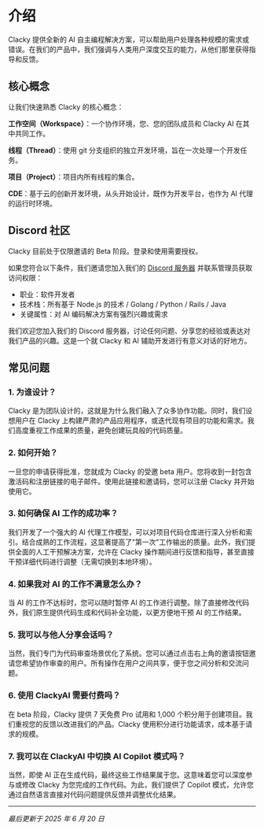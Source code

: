 # 介绍

Clacky 提供全新的 AI 自主编程解决方案，可以帮助用户处理各种规模的需求或错误。在我们的产品中，我们强调与人类用户深度交互的能力，从他们那里获得指导和反馈。

## 核心概念

让我们快速熟悉 Clacky 的核心概念：

**工作空间（Workspace）**：一个协作环境，您、您的团队成员和 Clacky AI 在其中共同工作。

**线程（Thread）**：使用 git 分支组织的独立开发环境，旨在一次处理一个开发任务。

**项目（Project）**：项目内所有线程的集合。

**CDE**：基于云的创新开发环境，从头开始设计，既作为开发平台，也作为 AI 代理的运行时环境。

## Discord 社区

Clacky 目前处于仅限邀请的 Beta 阶段。登录和使用需要授权。

如果您符合以下条件，我们邀请您加入我们的 [Discord 服务器](https://discord.com/invite/KaYkuWw8sz) 并联系管理员获取访问权限：

- 职业：软件开发者
- 技术栈：所有基于 Node.js 的技术 / Golang / Python / Rails / Java
- 关键属性：对 AI 编码解决方案有强烈兴趣或需求

我们欢迎您加入我们的 Discord 服务器，讨论任何问题、分享您的经验或表达对我们产品的兴趣。这是一个就 Clacky 和 AI 辅助开发进行有意义对话的好地方。

## 常见问题

### 1. 为谁设计？

Clacky 是为团队设计的，这就是为什么我们融入了众多协作功能。同时，我们设想用户在 Clacky 上构建严肃的产品应用程序，或迭代现有项目的功能和需求。我们高度重视工作成果的质量，避免创建玩具般的代码质量。

### 2. 如何开始？

一旦您的申请获得批准，您就成为 Clacky 的受邀 beta 用户。您将收到一封包含激活码和注册链接的电子邮件。使用此链接和邀请码，您可以注册 Clacky 并开始使用它。

### 3. 如何确保 AI 工作的成功率？

我们开发了一个强大的 AI 代理工作模型，可以对项目代码仓库进行深入分析和索引。结合成熟的工作流程，这显著提高了"第一次"工作输出的质量。此外，我们提供全面的人工干预解决方案，允许在 Clacky 操作期间进行反馈和指导，甚至直接干预详细代码进行调整（无需切换到本地环境）。

### 4. 如果我对 AI 的工作不满意怎么办？

当 AI 的工作不达标时，您可以随时暂停 AI 的工作进行调整。除了直接修改代码外，我们原生提供代码生成和代码补全功能，以更方便地干预 AI 的工作结果。

### 5. 我可以与他人分享会话吗？

当然，我们专门为代码审查场景优化了系统。您可以通过点击右上角的邀请按钮邀请您希望协作审查的用户。所有操作在用户之间共享，便于您之间分析和交流问题。

### 6. 使用 ClackyAI 需要付费吗？

在 beta 阶段，Clacky 提供 7 天免费 Pro 试用和 1,000 个积分用于创建项目。我们重视您的反馈以改进我们的产品。Clacky 使用积分进行功能请求，成本基于请求的规模。

### 7. 我可以在 ClackyAI 中切换 AI Copilot 模式吗？

当然，即使 AI 正在生成代码，最终这些工作结果属于您。这意味着您可以深度参与或修改 Clacky 为您完成的工作代码。为此，我们提供了 Copilot 模式，允许您通过自然语言直接对代码问题提供反馈并调整优化结果。

---

_最后更新于 2025 年 6 月 20 日_
